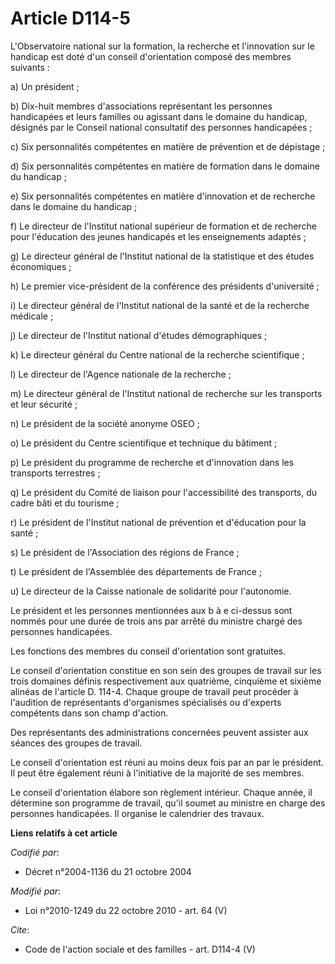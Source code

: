 # Article D114-5

L'Observatoire national sur la formation, la recherche et l'innovation sur le handicap est doté d'un conseil d'orientation
composé des membres suivants : 

a) Un président ; 

b) Dix-huit membres d'associations représentant les personnes handicapées et leurs familles ou agissant dans le domaine du
handicap, désignés par le Conseil national consultatif des personnes handicapées ; 

c) Six personnalités compétentes en matière de prévention et de dépistage ; 

d) Six personnalités compétentes en matière de formation dans le domaine du handicap ; 

e) Six personnalités compétentes en matière d'innovation et de recherche dans le domaine du handicap ; 

f) Le directeur de l'Institut national supérieur de formation et de recherche pour l'éducation des jeunes handicapés et les
enseignements adaptés ; 

g) Le directeur général de l'Institut national de la statistique et des études économiques ; 

h) Le premier vice-président de la conférence des présidents d'université ; 

i) Le directeur général de l'Institut national de la santé et de la recherche médicale ; 

j) Le directeur de l'Institut national d'études démographiques ; 

k) Le directeur général du Centre national de la recherche scientifique ; 

l) Le directeur de l'Agence nationale de la recherche ; 

m) Le directeur général de l'Institut national de recherche sur les transports et leur sécurité ; 

n) Le président de la société anonyme OSEO ; 

o) Le président du Centre scientifique et technique du bâtiment ; 

p) Le président du programme de recherche et d'innovation dans les transports terrestres ; 

q) Le président du Comité de liaison pour l'accessibilité des transports, du cadre bâti et du tourisme ; 

r) Le président de l'Institut national de prévention et d'éducation pour la santé ; 

s) Le président de l'Association des régions de France ; 

t) Le président de l'Assemblée des départements de France ; 

u) Le directeur de la Caisse nationale de solidarité pour l'autonomie. 

Le président et les personnes mentionnées aux b à e ci-dessus sont nommés pour une durée de trois ans par arrêté du ministre
chargé des personnes handicapées. 

Les fonctions des membres du conseil d'orientation sont gratuites. 

Le conseil d'orientation constitue en son sein des groupes de travail sur les trois domaines définis respectivement aux
quatrième, cinquième et sixième alinéas de l'article D. 114-4. Chaque groupe de travail peut procéder à l'audition de
représentants d'organismes spécialisés ou d'experts compétents dans son champ d'action. 

Des représentants des administrations concernées peuvent assister aux séances des groupes de travail. 

Le conseil d'orientation est réuni au moins deux fois par an par le président. Il peut être également réuni à l'initiative de
la majorité de ses membres. 

Le conseil d'orientation élabore son règlement intérieur. Chaque année, il détermine son programme de travail, qu'il soumet
au ministre en charge des personnes handicapées. Il organise le calendrier des travaux.

**Liens relatifs à cet article**

_Codifié par_:

  - Décret n°2004-1136 du 21 octobre 2004

_Modifié par_:

  - Loi n°2010-1249 du 22 octobre 2010 - art. 64 (V)

_Cite_:

  - Code de l'action sociale et des familles - art. D114-4 (V)
